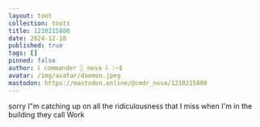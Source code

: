 ```yaml
---
layout: toot
collection: toots
title: 1210215800
date: 2024-12-10
published: true
tags: []
pinned: false
author: ⸸ commander ░ nova ⸸ :~$
avatar: /img/avatar/daemon.jpeg
mastodon: https://mastodon.online/@cmdr_nova/1210215800
---
```


sorry I"m catching up on all the ridiculousness that I miss when I'm in the building they call Work
